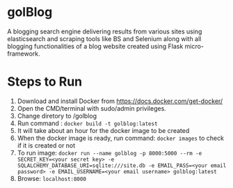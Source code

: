 # golBlog
A blogging search engine delivering results from various sites using elasticsearch and scraping tools like BS and Selenium along with all blogging functionalities of a blog website created using Flask micro-framework.
# Steps to Run
 1. Download and install Docker from https://docs.docker.com/get-docker/
 2. Open the CMD/terminal with sudo/admin privileges.
 3. Change diretory to /golblog
 4. Run command : `docker build -t golblog:latest`
 5. It will take about an hour for the docker image to be created
 6. When the docker image is ready, run command: `docker images` to check if it is created or not
 7. To run image: `docker run --name golblog -p 8000:5000 --rm -e SECRET_KEY=<your secret key> -e SQLALCHEMY_DATABASE_URI=sqlite:///site.db -e EMAIL_PASS=<your email password> -e EMAIL_USERNAME=<your email username> golblog:latest`
 8. Browse: `localhost:8000`
